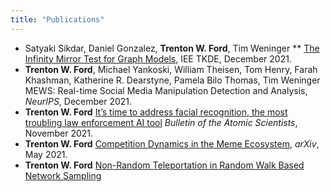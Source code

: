 ```yaml
---
title: "Publications"
---
```

* Satyaki Sikdar, Daniel Gonzalez, **Trenton W. Ford**, Tim Weninger ** [The Infinity Mirror Test for Graph Models](https://arxiv.org/abs/2009.08925), IEE TKDE, December 2021.
* **Trenton W. Ford**, Michael Yankoski, William Theisen, Tom Henry, Farah Khashman, Katherine R. Dearstyne, Pamela Bilo Thomas, Tim Weninger MEWS: Real-time Social Media Manipulation Detection and Analysis, _NeurIPS_, December 2021. 
* **Trenton W. Ford** [It’s time to address facial recognition, the most troubling law enforcement AI tool](https://thebulletin.org/2021/11/its-time-to-address-facial-recognition-the-most-troubling-law-enforcement-ai-tool/) _Bulletin of the Atomic Scientists_, November 2021.
* **Trenton W. Ford** [Competition Dynamics in the Meme Ecosystem](https://arxiv.org/abs/2102.03952), _arXiv_, May 2021.
* **Trenton W. Ford** [Non-Random Teleportation in Random Walk Based Network Sampling]()